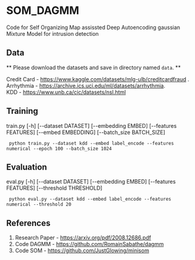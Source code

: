 # SOM_DAGMM
Code for Self Organizing Map assissted Deep Autoencoding gaussian Mixture Model for intrusion detection

            
        
## Data

** Please download the datasets and save in directory named `data`. **

Credit Card - https://www.kaggle.com/datasets/mlg-ulb/creditcardfraud .\
Arrhythmia - https://archive.ics.uci.edu/ml/datasets/arrhythmia. \
KDD - https://www.unb.ca/cic/datasets/nsl.html

## Training

train.py [-h] [--dataset DATASET] [--embedding EMBED] [--features FEATURES] [--embed EMBEDDING] [--batch_size BATCH_SIZE]

` python train.py --dataset kdd --embed label_encode --features numerical --epoch 100 --batch_size 1024`

## Evaluation

eval.py [-h] [--dataset DATASET] [--embedding EMBED] [--features FEATURES] [--threshold THRESHOLD]

` python eval.py --dataset kdd --embed label_encode --features numerical --threshold 20`

## References

1. Research Paper - https://arxiv.org/pdf/2008.12686.pdf
2. Code DAGMM - https://github.com/RomainSabathe/dagmm
3. Code SOM - https://github.com/JustGlowing/minisom
